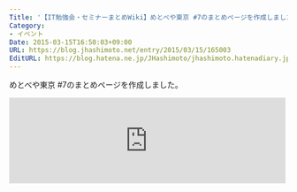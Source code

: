 ```yaml
---
Title: '【IT勉強会・セミナーまとめWiki】めとべや東京 #7のまとめページを作成しました'
Category:
- イベント
Date: 2015-03-15T16:50:03+09:00
URL: https://blog.jhashimoto.net/entry/2015/03/15/165003
EditURL: https://blog.hatena.ne.jp/JHashimoto/jhashimoto.hatenadiary.jp/atom/entry/8454420450088184282
---
```


めとべや東京 #7のまとめページを作成しました。

<iframe style="width:100%;height:155px;max-width:500px;margin:0 0 1.7rem;display:block;"title="めとべや東京 7 - IT勉強会・セミナーまとめWiki"src="http://hatenablog.com/embed?url=http://itstudy.jhashimoto.net/index.php?title=%E3%82%81%E3%81%A8%E3%81%B9%E3%82%84%E6%9D%B1%E4%BA%AC_7"width="300"height="150"frameborder="0"scrolling="no"></iframe>
